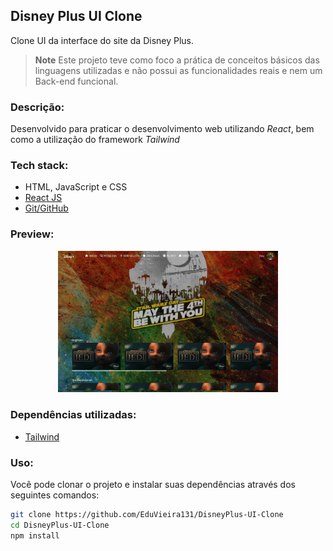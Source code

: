 ## Disney Plus UI Clone

Clone UI da interface do site da Disney Plus.

> **Note**
> Este projeto teve como foco a prática de conceitos básicos das linguagens utilizadas e não possui as funcionalidades reais e nem um Back-end funcional.

### Descrição:

Desenvolvido para praticar o desenvolvimento web utilizando *React*, bem como a utilização do framework *Tailwind*

### Tech stack:

- HTML, JavaScript e CSS 
- [React JS](https://react.dev)
- [Git/GitHub](https://git-scm.com)

### Preview:

<p align="center">
  <img alt="Imagem do projeto" src=".github/preview.png" width="70%">
</p>

### Dependências utilizadas:

- [Tailwind](https://tailwindcss.com)

### Uso:

Você pode clonar o projeto e instalar suas dependências através dos seguintes comandos:


```sh
git clone https://github.com/EduVieira131/DisneyPlus-UI-Clone
cd DisneyPlus-UI-Clone
npm install
```
